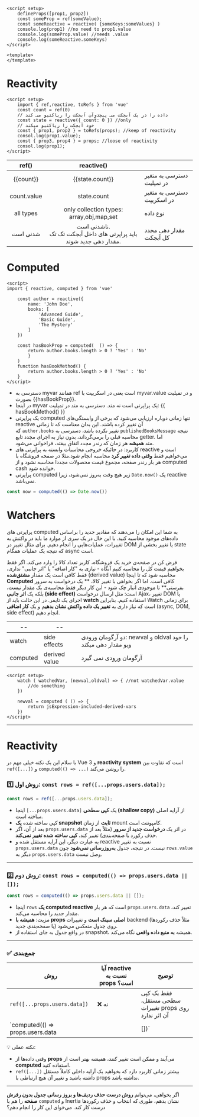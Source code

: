 ```vue ln=false title=some
<script setup>
	defineProps([prop1, prop2])
	const someProp = ref(someValue);
	const someReactive = reactive( {someKeys:someValues} )
	console.log(prop1) //no need to prop1.value
	console.log(someProp.value) //needs .value
	console.log(someReactive.someKeys)
</script>

<template>
</template>
```
# Reactivity
```vue ln=false
<script setup>
	import { ref,reactive, toRefs } from 'vue'
	const count = ref(0) 
	// داده را در یک آبجکت می پیچدوآن آبجکت را ریاکتیو می کند
	const state = reactive({ count: 0 }) //only
	// خود آبجکت را ریاکتیو میکند 
	const { prop1, prop2 } = toRefs(props); //keep of reactivity
	consol.log(prop1.value);
	const { prop3, prop4 } = props; //loose of reactivity
	consol.log(prop1);
</script>
```

|    ref()    |                               reactive()                               |                            |
| :---------: | :--------------------------------------------------------------------: | -------------------------- |
|  {{count}}  |                            {{state.count}}                             | دسترسی به متغیر در تمپلیت  |
| count.value |                              state.count                               | دسترسی به متغیر در اسکریپت |
|  all types  |                only collection types: array,obj,map,set                | نوع داده                   |
|  شدنی است   | ناشدنی است. <br>باید پراپرتی های داخل آبجکت تک تک مقدار دهی جدید شوند. | مقدار دهی مجدد کل آبجکت    |
# Computed
```vue ln=false
<script>
import { reactive, computed } from 'vue'

	const author = reactive({ 
		name: 'John Doe', 
		books: [ 
			'Advanced Guide', 
			'Basic Guide', 
			'The Mystery' 
		] 
	})
	
	const hasBookProp = computed(  () => {
		return author.books.length > 0 ? 'Yes' : 'No'
		}
	)
	function hasBookMethod() { 
		return author.books.length > 0 ? 'Yes' : 'No' 
	}
</script>
```
- دسترسی به myvar همانند ref است یعنی در اسکریپت با myvar.value و در تمپلیت بصورت {{hasBookProp}}.
- در اینجا myvar یک پراپرتی است نه متد. دسترسی به متد در تمپلیت: <span dir=ltr>{{ hasBookMethod() }}</span>
- یک پراپرتی computed تنها زمانی دوباره ارزیابی می‌شود که برخی از وابستگی‌های reactive آن تغییر کرده باشند. این بدان معناست که تا زمانی که `author.books` تغییر نکرده باشد، دسترسی به `publishedBooksMessage` نتیجه محاسبه قبلی را برمی‌گرداند، بدون نیاز به اجرای مجدد تابع getter. اما متد **همیشه** هر زمان که رندر مجدد اتفاق بیفتد، فراخوانی می‌شود.
- کاربرد: در جائیکه خروجی محاسبات وابسته به پراپرتی های reactive است و می‌خواهیم فقط **وقتی داده تغییر کرد** محاسبه انجام شود.مثلا در صفحه فروشگاه با هر بار رندر صفحه، مجموع قیمت محصولات مجددا محاسبه نشود و از computed cash خوانده شود.
- پراپرتی computed زیر هیچ وقت به‌روز نمی‌شود، زیرا `Date.now()‎` یک reactive نمی‌باشد.
```js ln=false
const now = computed(() => Date.now())
```
# Watchers
پراپرتی های computed به شما این امکان را می‌دهند که مقادیر جدید را براساس داده‌های موجود محاسبه کنید. با این حال در یک سری از موارد ما باید در واکنش به تغییرات، عملیات‌هایی را انجام دهیم. برای مثال تغییر در DOM یا تغییر بخشی از state که نتیجه یک عملیات همگام async است.

فرض کن در صفحه‌ی خرید یک فروشگاه، کاربر تعداد کالا را وارد می‌کند. اگر فقط بخواهیم قیمت کل را محاسبه کنیم آنگاه - نیازی به "کار اضافه" یا "اثر جانبی" نداری، فقط کافی است یک مقدار **مشتق‌شده** (derived value) محاسبه شود که تا اینجا **Computed** کافی است.
اما اگر بخواهی با تغییر کالا، ** یک درخواست به سرور بفرستی** تا موجودی انبار چک شود - این کار دیگر فقط محاسبه‌ی یک مقدار نیست، بلکه یک **اثر جانبی (side effect)** است: مثل ارسال درخواست Ajax، تغییر DOM یا اجرای یک تایمر. در این حالت باید از **watch** استفاده کنیم. بنابراین Watch برای زمانی است که نیاز داری به **تغییر یک داده واکنش نشان بدهی**م و یک **کار اضافی** (async, DOM, side effect) انجام دهیم.

| --       | --            |                                                              |
| -------- | ------------- | ------------------------------------------------------------ |
| watch    | side effects  | دو آرگومان ورودی: newval و oldval را خود ویو مقدار دهی میکند |
| computed | derived value | آرگومان ورودی نمی گیرد                                       |
```vue ln=false
<script setup>
	watch ( watchedVar, (newval,oldval) => { //not watchedVar.value
		//do something
	})
	
	newval = computed ( () => {
		return jsExpression-included-derived-vars
	})
</script>
```
---
# Reactivity
با سلام
این یک نکته خیلی مهم در Vue 3 و **reactivity system** است که تفاوت بین `ref([...])` و `computed(() => ...)` را روشن می‌کند.

### 1️⃣ روش اول: `const rows = ref([...props.users.data]);`
```js
const rows = ref([...props.users.data]);
```
- اینجا `[...props.users.data]` یک **کپی سطحی (shallow copy)** از آرایه اصلی ساخته است.
- کپی ساخته شده **یک snapshot ثابت** از زمان mount کامپوننت است.
- بعد از آن، اگر `props.users.data` در اثر یک **درخواست جدید از سرور** (مثلاً بعد از حذف رکورد یا صفحه‌بندی) تغییر کند، **کپی ساخته شده تغییر نمی‌کند**.
- به عبارت دیگر، این آرایه مستقل شده و reactive نسبت به تغییر `props.users.data` نیست.
در نتیجه، جدول **به‌روزرسانی نمی‌شود** چون `rows.value` دیگر به `props.users.data` وصل نیست.
---
### 2️⃣ روش دوم: `const rows = computed(() => props.users.data || []);`
```js
const rows = computed(() => props.users.data || []);
```
- اینجا `rows` **یک computed reactive** است که هر بار `props.users.data` تغییر کند، مقدار جدید را محاسبه می‌کند.
- مزیت: **همیشه با props اصلی سینک است** و تغییرات backend (مثلاً حذف رکوردها یا صفحه‌بندی جدید) روی جدول منعکس می‌شود.
- در واقع جدول به جای استفاده از snapshot، همیشه **به منبع داده واقعی** نگاه می‌کند.
---
### ✅ جمع‌بندی
|روش|آیا reactive نسبت به props است؟|توضیح|
|---|---|---|
|`ref([...props.users.data])`|❌ نه|فقط یک کپی سطحی مستقل، تغییرات props روی آن اثر ندارد|
|`computed(() => props.users.data||[])`|

💡 نکته عملی:
- وقتی داده‌ها از **props** می‌آیند و ممکن است تغییر کنند، همیشه بهتر است از **computed** استفاده کنید.
- `ref([...])` بیشتر زمانی کاربرد دارد که بخواهید یک آرایه داخلی کاملاً مستقل داشته باشید و تغییر آن هیچ ارتباطی با props نداشته باشد.
---
اگر بخواهی، می‌توانم **روش درست حذف ردیف‌ها و بروز رسانی جدول بدون رفرش صفحه** را هم با `computed` و Inertia نشان بدهم، طوری که انتخاب و حذف رکوردها درست کار کند.
می‌خوای این کار را انجام دهم؟